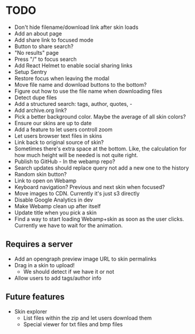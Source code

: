 # TODO

- Don't hide filename/download link after skin loads
- Add an about page
- Add share link to focused mode
- Button to share search?
- "No results" page
- Press "/" to focus search
- Add React Helmet to enable social sharing links
- Setup Sentry
- Restore focus when leaving the modal
- Move file name and download buttons to the bottom?
- Figure out how to use the file name when downloading files
- Detect dupe files
- Add a structured search: tags, author, quotes, -
- Add archive.org link?
- Pick a better background color. Maybe the average of all skin colors?
- Ensure our skins are up to date
- Add a feature to let users controll zoom
- Let users browser text files in skins
- Link back to original source of skin?
- Sometimes there's extra space at the bottom. Like, the calculation for how much height will be needed is not quite right.
- Publish to GitHub - In the webamp repo?
- Search updates should replace query not add a new one to the history
- Random skin button?
- Link to open on Webamp
- Keyboard navigation? Previous and next skin when focused?
- Move images to CDN. Currently it's just s3 directly
- Disable Google Analytics in dev
- Make Webamp clean up after itself
- Update title when you pick a skin
- Find a way to start loading Webamp+skin as soon as the user clicks. Currently we have to wait for the animation.

## Requires a server

- Add an opengraph preview image URL to skin permalinks
- Drag in a skin to upload!
  - We should detect if we have it or not
- Allow users to add tags/author info

## Future features

- Skin explorer
  - List files within the zip and let users download them
  - Special viewer for txt files and bmp files
